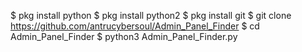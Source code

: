$ pkg install python
$ pkg install python2
$ pkg install git
$ git clone https://github.com/antrucybersoul/Admin_Panel_Finder
$ cd Admin_Panel_Finder
$ python3 Admin_Panel_Finder.py
